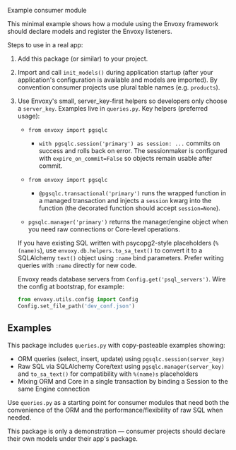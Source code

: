 Example consumer module

This minimal example shows how a module using the Envoxy framework should
declare models and register the Envoxy listeners.

Steps to use in a real app:

1. Add this package (or similar) to your project.
2. Import and call `init_models()` during application startup (after your
     application's configuration is available and models are imported). By
     convention consumer projects use plural table names (e.g. `products`).
3. Use Envoxy's small, server_key-first helpers so developers only choose a
     `server_key`. Examples live in `queries.py`. Key helpers (preferred usage):

     - `from envoxy import pgsqlc`
         - `with pgsqlc.session('primary') as session: ...` commits on success and
             rolls back on error. The sessionmaker is configured with
             `expire_on_commit=False` so objects remain usable after commit.
     - `from envoxy import pgsqlc`
         - `@pgsqlc.transactional('primary')` runs the wrapped function in a
             managed transaction and injects a `session` kwarg into the function
             (the decorated function should accept `session=None`).

     - `pgsqlc.manager('primary')` returns the manager/engine object when you
         need raw connections or Core-level operations.

     If you have existing SQL written with psycopg2-style placeholders
     (`%(name)s`), use `envoxy.db.helpers.to_sa_text()` to convert it to a
     SQLAlchemy `text()` object using `:name` bind parameters. Prefer writing
     queries with `:name` directly for new code.

     Envoxy reads database servers from `Config.get('psql_servers')`. Wire the
     config at bootstrap, for example:

     ```py
     from envoxy.utils.config import Config
     Config.set_file_path('dev_conf.json')
     ```

Examples
--------
This package includes `queries.py` with copy-pasteable examples showing:
- ORM queries (select, insert, update) using `pgsqlc.session(server_key)`
- Raw SQL via SQLAlchemy Core/text using `pgsqlc.manager(server_key)` and
    `to_sa_text()` for compatibility with `%(name)s` placeholders
- Mixing ORM and Core in a single transaction by binding a Session to the
    same Engine connection

Use `queries.py` as a starting point for consumer modules that need both the
convenience of the ORM and the performance/flexibility of raw SQL when needed.

This package is only a demonstration — consumer projects should declare their
own models under their app's package.
